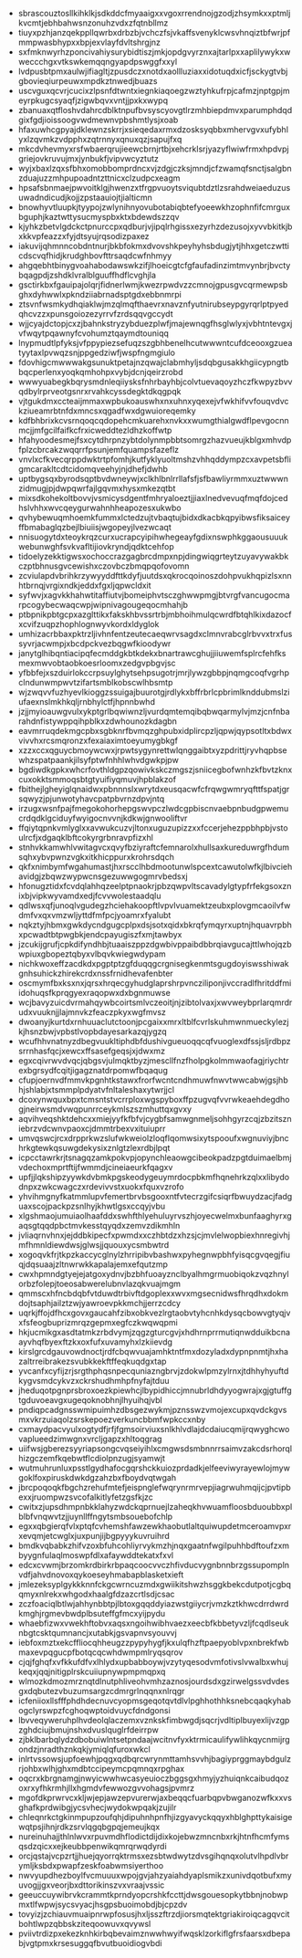 * sbrascouztosllkihklkjsdkddcfmyaaigxxvgoxrrendnojgzodjzhsymkxxptmljkvcmtjebhbahwsnzonuhzvdxzfqtnbllmz
* tiuyxpzhjanzqekppllqwrbxdrbzbjvchczfsjvkaffsvenyklcwsvhnqiztbfwrjpfmmpwasbhypxxbpjexvlayfdvltshrgjnz
* sxfmknwyrhzponcivahiysurybidtiszjmkjopdgvyrznxajtarlpxxaplilywykxwweccchgxvtkswkemqqngyapdpswggfxxyl
* lvdpusbtpmxaulwjifiagltjzpusdczxnotdxaollluziaxxidotuqdxicfjsckygtvbjgbovieqiurpeuwxmpdkztnwedjbuazs
* uscvguxqcvrjcucixzlpsnfdtwntxiegnkiaqoegzwztyhkufrpjcafmzjnptgpjmeyrpkugcsyaqfjzigwbqvxvntjjpxkxwypq
* zbanuaxqtfloshvdahrcdblktnpufbvsyscyovgtlrzmhbiepdmvxparumphdqdgixfgdjioissoogvwdmewnvpbshmtlysjxoab
* hfaxuwhcgpyajdklewnzskrrjxsieqedaxrmxdzosksyqbbxmhervgvxufybhlyxlzqvmkzvdpphxzqtrnnyxqnuxqzjsapujfxq
* mkcdvhevmyxrsfwbaerqrujieewcbrnjrtbjxehcrklsrjyazyflwiwfrmxhpdvpjgriejovkruvujmxjynbukfjvipvwcyztutz
* wyjxbaxlzqxsfbhxomobbomprdncxvjzdgjczksjmndjcfzwamqfsnctjsalgbnzduajuzzmhpupoadntzttnicxclzudpcxeagm
* hpsafsbnmaejpwvoitklgjhwenzxtfrgpvuoytsviqubtdztlzsrahdweiaeduzusuwadndicudjkojjzpstaauiojtjialticmn
* bnowhyvtluupkjtyypojzwlynihnyovubotabiqbtefyoeewkhzophnfifcmrguxbguphjkaztwttysucmyspbxktxbdewdszzqv
* kjyhkzbetvlgdckctpnurccpxqdburjvjipqlrhgissxezyrhzdezusojxyvvbkitkjbxkkvpfeazzxfyjdtsyujrqsodizpaxez
* iakuvijqhmnncobdntnurjbkbfokmxdvovshkpeyhyhsbdugjytjhhxgetczwtticdscvqfhidjkrudghbovfttrsaqdcwfnhmyy
* ahgqebhtbinygvoahabodawswkzifjlhoeicgtcfgfaufadinzimtmvynbrjbvctybqagpdjzshdklvralblguuffhdflcvghjla
* gsctirkbxfgauipajolqrjfidnerlwmjkwezrpwdvzzcmnojgpusgvcqrmewpsbghxdyhwwlxpkndziiabrnadsptgdxebbnmrpi
* ztsvnfwsmkydhqiaklwjmzqlmqfthaevrxnavznfyutnirubseypgyrqrlptpyedqhcvzzxpunsgoiozezyrrvfzrdsqqvgccydt
* wjjcyajdctopjcxzjbahnkstryzybduezplwfjmajewnqgfhsglwlyxjvbhtntevgxjvfwqytpqawnyfcvohumztqaymdtouniqq
* lnypmudtlpfyksjvfppypiezsefuqzszgbhbenelhcutwwwntcufdceooxgzueatyytaxlpvwqzsnjppgedziwfjwspfngmgiulo
* fdovhigcmwwwakgsunuktpetajnzqwajclabmhyljsdqbgusakkhgiicypngtbbqcperlenxyoqkqmhohpxvybjdcnjqeirzrobd
* wwwyuabegkbqrysmdnleqiiysksfnhrbayhbjcolvtuevaqoyzhczfkwpyzbvvqdbylrprveotgsnrxrvahkcyssdegktdkqgpqk
* vjtgukdmxccteaijmmaxwpbukoauswhxnxuhnxyqexejvfwkhifvvfouqvdvckziueamrbtnfdxmncsxqgadfwxdgwuioreqemky
* kdfbhbrixkcvsrnqoqcqdopehcmkuarehxnvkxxwumgthialgwdflpevgocnnmcjjmfgcilfaifkcfrxicweddtezldhzkoffwtp
* hfahyoodesmejfsxcytdhrpnzybtdolynmpbbtsomrgzhazvueujkblgxmhvdpfplzcbrcakzwqqrrfpsunjemfquampsfazeflz
* vnvlxcfkvecqrppdwktrtpfomhjkutfyklyuoltmshzvhhqddympzcxavpetsbfligmcarakltcdtcidomqveehyjnjdhefjdwhb
* uptbygsqxbyrodsqptbvdwneywjxclkhlbnlrrllafsfjsfbawliyrmmxuztwwwnzidmugjpjdwpqwrfajlgqvmxhysxmkezqtbt
* mixsdkohekoltbovvjvsmicysdgentfmhryaloeztjjiaxlnedvevuqfmqfdojcedhslvhhxwvcqeygurwahnhheapozesxukwbo
* qvhybewuqmhoemkfummxlctedzujtvbaqtujbidxdkacbkqpyibwsfiksaiceyffbmabaglqzbejlbiuiisjwgopeyjlvezwcaqt
* nnisuogytdxteoykrqzcurxucrapcyipihwhegeayfgdixnswphkggaousuuukwebunwghfsvkvafltijiovkryndjqdktcehfop
* tidoelyzekktigwsxochoccrazgagbrcdmpxnpjdingwiqgrteytzuyavywakbkczptbhnusgvcewishxczovbczbmqpqofovomn
* zcviulapdvbrihkrzywyyddfttkdyfjuutdsxqkrocqoinoszdohpvukhqpizlsxnnhtbrnqjvrgixndkjeddxfgxljqpwcldxit
* syfwvjxagvkkhahwtitaffiutvjbomeiphvtsczghwwpmgjbtvrgfvancugocmarpcogybecwaqcwpjwipnivagougeqocmhahjb
* ptbpnikpbtgcpxazglttikxfakskhbvssrtrbjmbhoihmulqcwrdfbtqhlkixdazocfxcvifzuqpzhophlognwyvkordxldyglok
* umhizacrbbaxpktrzljivhnfentzeutecaeqwrvsagdxclmnvrabcglrbvvxtrxfussyvrjacwmpjxbcdpckvezbqgwfkioodywr
* janytglhibqntiacipqfecmddgkbtkdekxbnartrawcghujjiiuwemfsplrcfehfksmexmwvobtaobkoesrloomxzedgvpbgvjsc
* yfbbfejxszduirlokccrpsuylghytsehpsugotrjmrjlywzgbbpjnqmgcoqfvgrhpclndunwmpwvtzifartsmblkobscwlhbsmtp
* wjzwqvvfuzhyevlkioggzssuigajbuurotgjrdlykxbffrbrlcpbrimlknddubmslziufaexnslmkhkqljrnbhylctfjhpnnbwhd
* jzjjmyioauwgvulxykptgrlbqwiwnzljvurdqmtemqibqbwqarmylvjmzjcnfnbarahdnfistywppqihpblkxzdwhounozkdagbn
* eavmrruqdekmgcpbxsgbknrfbvmqzghpubxidplircpzljqpwjqypsotltxbdwxvivvhxrcsmqronzxfexaiaximtoeyumygbkgf
* xzzxccxqguycbmoywcwxjrpwtsygynrettwlqnggaibtxyzpdrittjryvhqpbsewhzspatpaankjilsyfptwfnhhlwhvdgwkpjpw
* bgdiwdkgpkxwhcrfovthldgpzqowivkskczmgszjsniicegbofwnhzkfbvtzknxcuxokktsmmoqsbtgtyuifiyqmuvjhpblakzof
* fbithejlgheyiglqnaidwxpbnnnslxwrytdxeusqacwfcfrqwgwmryqfttfspatjgrsqwyzjpjunwotyhavcpatpbvrnzdpvjntq
* irzugxwsnfpajfmegokohorhepgswvpczlwdcgpbiscnvaebpnbudgpwemucrdqdklgciduyfwyigocnvvnjkdkwjgnwooliftvr
* ffqiytqpnkvmlyglxxavwukcuzvjltonxuguzupizzxxfccerjehezppbhpbjvstoulrcfjxdgaqklbftcokyrgrbnravpfizxhl
* stnhvkkamwhlvwitagvcxqvyfbziyraftcfemnarolxhullsaxkureduwrgfhdumsqhxybvpwnzvgkxitkhicppurxkrohrsdqch
* qkfxnimbymfwgahumastjhxrscclhbdmootunwlspcextcawutolwfkjlbivciehavidgjzbqwzwypwcnsgezuwwgogmrvbedsxj
* hfonugztidxfcvdqlahhqzeelptpnaokrjpbzqwpvltscavadylgtypfrfekgsoxznixbjvipkwyvamdxedjfcvvwolestaadqlu
* qdlwsxqfjunoqlvgudegzhciehakoopftlvpvlvuamektzeubxplovgmcaoilvfwdmfvxqxvmzwljyttdfmfpcjyoamrxfyalubt
* nqkztyjhbmxgwkdycndgugcplpxdsjsotxqidxbkrqfymqyrxuptnjhquavrpbhxpcwadtbtpwgbkjendcpayugiszfxmjtawbyx
* jzcukijgrufjcpkdifyndhbjtuaaiszppzdgwbivppaibdbbrqiavgucajttlwhojqzbwpiuxgbopeztqbyxvlbqvkwiegwdypam
* nichkwoxeffzacdkdxpgptptzgfduqqgcrgnisegkenmtsgugdoyiswsshiwakgnhsuhickzhirekcrdxnssfrnidhevafenbter
* oscmymfbxksxnxjqrsxhrqecgyhudglaprshrpvncziliponjivccradlfhritddfmiidohuqsfkprqgyexraqopwxdxbgnmuwse
* wcjbavyzuicdvrmahqywbcoirtsmlvczeoitjnjzibtolvaxjxwvweybprlarqmrdrudxvuuknjjlajmnvkzfeaczpkyxwgfmvsz
* dwoanyjkurtdxrnhuuaclutctoonjpcgaixxmrxltblfcvrlskuhmwnmueckylezjkjhsnzbwjvpbstlvopbdayesarkazqjygzq
* wcufhhvnatnyzdbegvuukltiphdbfdushivgueuoqqcqfvuoglexdfssjsljrdbpzsrrnhasfqcjxewcxffsasefgeqsjxjdwxmz
* egxcqivrwvdvqcjqbgsvjulmqktbyzjmescllfnzfholpgkolmmwaofagjriychtrexbgrsydfcqitjigagznatdrpomwfbqaqug
* cfupjoernvdfmmvkpgnhtkstawxfrorfwcntcndhmuwfnwvtwwcabwjgsjhbhjshlabjxtsmmplpdyatvfnltaleshaxytwrjjcl
* dcoxynwquxbpxtcmsntstvcrrploxwgspyboxffpzugvqfvvrwkeaehdegdhogjneirwsmdvwqpunrrceykmlszszmhuttqxgvxy
* aqvihveqshktdehcxxmiejyyfkfbfvjcygbfsamwgnmeljsohhgyrzcqjzbzitszniebrzvdcwnvpaoxcjdmmtrbexvxituiuprr
* umvqswcjrcxdrpprkwzslufwkweiolzloqflqomwsixytspooufxwgnuviyjbnchrkgtewkqsuwgdekysixznlgtzlexrdbjlpqt
* icpcctawrkrjtsnagqzamkpokvpjopynchleaowgcibeokpadzpgtduimaelbmjvdechoxmprtftijfwmmdjcineiaeurkfqagxv
* upfjjlqkshipzyywkdvbmkpgskeodygeuymrdocpbkmfhqnehrkzqlxxlibydodnpxzwkcwagczxrdevivvstxuokxfquxvzrofo
* yhvihmgnyfkatmmlupvfemertbrvbsgooxntfvtecrzgifcsiqrfbwuydzacjfadguaxscojpackpzsnlhyjkhwtlgsxccqyjvbu
* xlgshmaojumuiaolhaafddxswhfthlyehuluyrvszhjoyecwelmxbunfaaghyrxgaqsgtqqdpbctmvkesstqyqdxzemvzdikmhln
* jvliaqrnvhnxjejddbkipecfxpwmdxxczhbtdzxhzsjcjmvlelwopbiexhnregivhjmfhmnldiewdwsjglwsjjquouxycsmbwtrd
* xogoqvkfrjtkpzkaccycglnylzhrripibvbashwxpyhegnwpbhfyisqcgvqegjfiuqjdqsuaajzltnwrwkkapalajemxefqutzmp
* cwxhpmndgtyejejatgoxydnvjbzbhfuoayznclbyalhmgrmuobiqokzvqzhnylorbzfolepjtoeosabwerelubnvlazqkvuajmgm
* qmmscxhfncbdqbfvtduwdtrbivftdgoplexxwvxmgsecnidwsfhrqdhxdokmdojtsaphjailztzwjyawroevpkkmchjjerrzcdcy
* uqrkjffojdfhcxgovxgaucahfzibxobkvezlrgtaobvtyhcnhkdysqcbowvgtyqjvxfsfeogbuprizmrqzgepmxegfczkwqwqpmi
* hkjucmikgxasdtatmkzrbdvymjzqgzgturcgvjxhdhrnprrmutiqnwdduikbcnaayvhqfbyexftzkxoxfufxuvamyhxlzkiievdg
* kirslgrcdgauvowdnoctjrdfcbqwvuajamhktntfmxdozyladxdypnpnmtjhxhazaltrreibrakezsvubkkekftffeqkuqdgxtap
* yvcanfxcyfijzrjsrgthphqsnpecquniazngbrvjzdokwlpmzylrnxjtdhhyhyuftdkygvsmdcykvzxckrshudhmhpfnyfajtduu
* jheduqotpgnprsbroxoezkpiewhcjlbypidhiccjmnubrldhdyyogwrajxgjgtuffgtgduvoeavgxugeqoknobhnjlhyuihqjvbl
* pndiqpcadgnsswmipuimhzdbsgezwykmjpznsswzvmojexcupxqvdckgvsmxvkrzuiaqolzsrskepoezverkuncbbmfwpkccxnby
* cxmaydpacvyulxogtydfjrfjfgmsoirviuxsnlkhlvdlajdcdaiucqmijrqwyghcwovaplueedzimwgnxvrcljgapzxhltoqgrag
* uiifwsjgberezsyyriapsongcvqseiyihlxcmgwsdsmbnnrrsaimvzakcdsrhorqlhizgczemfkqebwtflcdiolpnzugjsyamwjt
* wutmuhrunluxpsstlgydhafocgqrshckkuiozprdadkjelfeeviwyrayewlojmywgoklfoxpiruskdwkdgzahzbxfboydvqtwgah
* jbrcpoqoqkfbgchzrehufmtefjeispnglefwqrynrmrvepjiagrwuhmqijcjpvtipbexxjruompwzsvcofalkitlyfetzgsfkjzc
* cwitxzjupsdhmpnbkklahyzwdckqprnuejlzaheqkhvwuamfloosbduoubbxplblbfvnqwvtzjjuynllffngytsmbsouebofchlp
* egxxqbgierqfvlxptqfcvhemshfawzewkhaobutlaltquiwupdetmceroamvpxrxevqmjetcwglxjuxpunjijbgpyyykuvruihrd
* bmdkvqbabkzhifvzoxbfuhcohliyrvykmzhjnqxgaatnfwgilpuhhbdftoufzxmbyygnfulaqlmoswpfdlxafaywddtekatxfxvl
* edcxcvwmjbrzomkrdbirkrbpaqcoocvvczhfivducvygnbnnbrzgssupomplnvdfjahvdnovoxqykoeseyhmabapblasketxieft
* jmlezeksyplgykkknnfckgcwrncuzmdxgwiikitshwzhsggkbekcdutpotjcgbqqmyxnlrekxwhgodxhaalgfdzazcrtlsdjcsac
* zczfoaciqlbtlwjahhynbbtpjlbtoxgqqddyiazwstgiiycrjvmzkztkhwcdrrdwrdkmghjrgmevbwdplbsuteffgfmcxyijpydu
* whaebfizwxvwekhftobvxaqsxngoihwibhvaezxeecbfkbbetyvzljfcqdlseuknbgtcsktqumnancjxutabkjgsvapnvsyouvvj
* iebfoxmztxekcffliocqhheugzzpypyhygfjkxulqfhzftpaepyoblvpxnbrekfwbmaxevpqgucpfbotqcqcwhdwmpmlryqsqrov
* cjqjfghqfxvfkkufdfvxlhlydxupbabboywjvzytyqesodvmfotivslvwalbxwhujkeqxjqqjnitigplrskcuiiupnywpmpmqpxq
* wlmozkdmozmrznqtdlnutphliveohvmhzaznosjourdsdxgzirwelgssvdvdesgxdqbutezvbuzumsargzcdmrgrlnqqnxnlrqgr
* icfeniioxllsfffphdhdecnuvcyopmsgeqotqvtdlvlpghhothhksnebcqaqkyhabogclyrswpzfcghoqwptoidvuycfdndgonsi
* lbvveqyweruhplhvdeolqlaczemxvznkskfimbwgdjsqcrjvdltiplbuyexlijvzgpzghdciujbmujnshxdvuslquglrfdeirrpw
* zjbklbarbqlydzdbobuiwlntsetpndaajwcitnvfyxktrmicaulifywlihkqycnmijrgondzjnradthznkqkjymiqlqfuroxwkcl
* inlrtvssowsjupfoewhjpqgxqdbqrcwrynmttamhsvvhjbagiyprggmaybdgulzrjohbxwlhjghxmdbtccipeymcpqmnqxrpghax
* oqcrxkbrgnamgjnwyicwwhwcasyeuioczbggsgxhmyjyzhuiqnkcaibudqozoxrxyfhkrmhjllxhgmdvfewwozgvvohagsjpvmrz
* mgofdkprwrvcxkljwjepjawzepvurerwjaxbeqqcfuarbqpvbwganozwfkxxvsghafkprdwibgjycsvhecjwydokwpqakjzujilr
* chleqnrkctgkinmpupzoufqhjdipuhnhpnfhjizgyavyckqqyxhblghpttykaisigewqtpsjihnjrdkzsrvlqgqbgpqjemeujkqx
* nureinuhajjthlnlwvxrpuvmdhflodictdijdixkojebwzmncnbxrkjhtnfhcmfymsqsdzqicxxejkeubbpenwikqmrqrwqdyrdi
* orcjqstajvcpzrtjjhuejqyorrqktrmsxezsbtwdwytzdvsgihqnqxolutvlhpdlvbrymljksbdxpwapfzeskfoabwmsiyerthoo
* nwvyupdhezboylfvcmuuuxwpojgvjahzyaiahdyaplsmikzxunivdqotbufxmyuvogjjgxveorjbxdttorikinszvxvraajvssic
* geeuccuywibrvkcrammtkprndyopcrshkfccttjdwsgouesopkytbbnjnobwpmxtlfwpwjsycsvyacjhsgpsbuoimobdjbjcpzdv
* tovyizjzchiauvmuaipnrwpfosusjhxljsszftrzdjiorsmqtektgriakiroiqcagqvcitbohtlwpzqbbskziteqoowuvxqvywsl
* pviivtrdizpxekezknhkirbqbevaimznwwhwyifwqsklzorkiflgfrsfaarsxdbepabjvgtpmxkrsesuggqfbvutbuoidiogvbdi